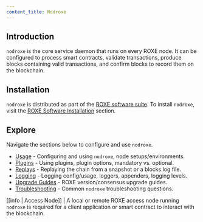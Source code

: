 ```yaml
---
content_title: Nodroxe
---
```


## Introduction

`nodroxe` is the core service daemon that runs on every ROXE node. It can be configured to process smart contracts, validate transactions, produce blocks containing valid transactions, and confirm blocks to record them on the blockchain.

## Installation

`nodroxe` is distributed as part of the [ROXE software suite](https://github.com/ROXE/roxe/blob/master/README.md). To install `nodroxe`, visit the [ROXE Software Installation](../00_install/index.md) section.

## Explore

Navigate the sections below to configure and use `nodroxe`.

* [Usage](02_usage/index.md) - Configuring and using `nodroxe`, node setups/environments.
* [Plugins](03_plugins/index.md) - Using plugins, plugin options, mandatory vs. optional.
* [Replays](04_replays/index.md) - Replaying the chain from a snapshot or a blocks.log file.
* [Logging](06_logging/index.md) - Logging config/usage, loggers, appenders, logging levels.
* [Upgrade Guides](07_upgrade-guides/index.md) - ROXE version/consensus upgrade guides.
* [Troubleshooting](08_troubleshooting/index.md) - Common `nodroxe` troubleshooting questions.

[[info | Access Node]]
| A local or remote ROXE access node running `nodroxe` is required for a client application or smart contract to interact with the blockchain.
